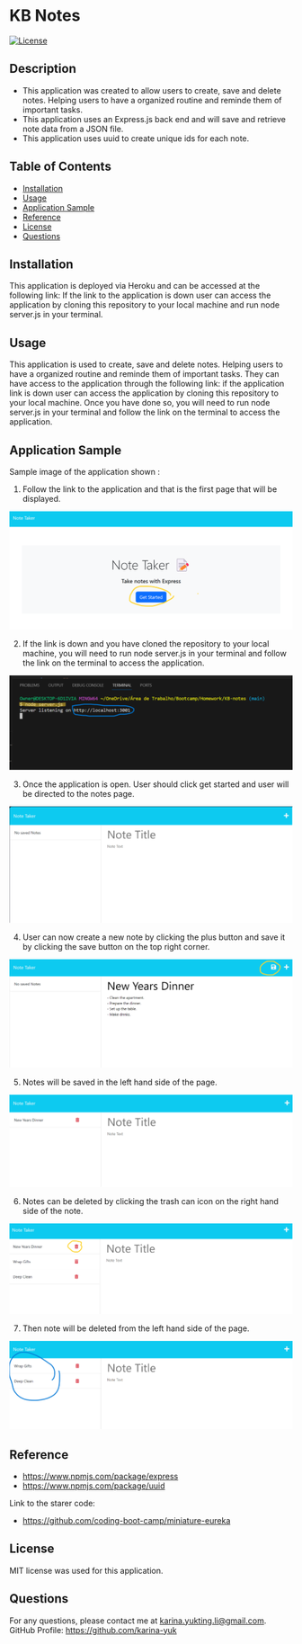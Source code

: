 # KB Notes

[![License](https://img.shields.io/badge/License-MIT-yellow.svg)](https://opensource.org/licenses/MIT)

## Description
-   This application was created to allow users to create, save and delete notes. Helping users to have a organized routine and reminde them of important tasks.
-   This application uses an Express.js back end and will save and retrieve note data from a JSON file. 
-   This application uses uuid to create unique ids for each note.
## Table of Contents

- [Installation](#installation)
- [Usage](#usage)
- [Application Sample](#application-sample)
- [Reference](#reference)
- [License](#license)
- [Questions](#questions)

## Installation
This application is deployed via Heroku and can be accessed at the following link: 
If the link to the application is down user can access the application by cloning this repository to your local machine and run node server.js in your terminal.

## Usage
This application is used to create, save and delete notes. Helping users to have a organized routine and reminde them of important tasks. They can have access to the application through the following link: 
if the application link is down user can access the application by cloning this repository to your local machine. Once you have done so, you will need to run node server.js in your terminal and follow the link on the terminal to access the application.

## Application Sample

Sample image of the application shown :

1. Follow the link to the application and that is the first page that will be displayed.

<img src="./images/First page.png">

2. If the link is down and you have cloned the repository to your local machine, you will need to run node server.js in your terminal and follow the link on the terminal to access the application.

<img src="./images/Run node terminal.png">

3. Once the application is open. User should click get started and user will be directed to the notes page.

<img src="./images/Notes page.png">

4. User can now create a new note by clicking the plus button and save it by clicking the save button on the top right corner.

<img src="./images/Save button.png">

5. Notes will be saved in the left hand side of the page. 

<img src="./images/Note saved.png">

6. Notes can be deleted by clicking the trash can icon on the right hand side of the note.

<img src="./images/Note deleted.png">

7. Then note will be deleted from the left hand side of the page.

<img src="./images/Then note is deleted.png">

## Reference

-   https://www.npmjs.com/package/express
-   https://www.npmjs.com/package/uuid

Link to the starer code:
-   https://github.com/coding-boot-camp/miniature-eureka 

## License

MIT license was used for this application.

## Questions

For any questions, please contact me at <karina.yukting.li@gmail.com>.
GitHub Profile: https://github.com/karina-yuk
